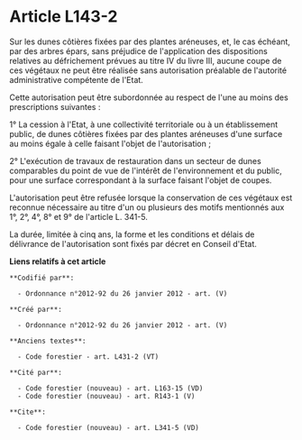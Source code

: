 # Article L143-2

Sur les dunes côtières fixées par des plantes aréneuses, et, le cas échéant, par des arbres épars, sans préjudice de
l'application des dispositions relatives au défrichement prévues au titre IV du livre III, aucune coupe de ces végétaux ne
peut être réalisée sans autorisation préalable de l'autorité administrative compétente de l'Etat. 

Cette autorisation peut être subordonnée au respect de l'une au moins des prescriptions suivantes : 

1° La cession à l'Etat, à une collectivité territoriale ou à un établissement public, de dunes côtières fixées par des
plantes aréneuses d'une surface au moins égale à celle faisant l'objet de l'autorisation ; 

2° L'exécution de travaux de restauration dans un secteur de dunes comparables du point de vue de l'intérêt de
l'environnement et du public, pour une surface correspondant à la surface faisant l'objet de coupes. 

L'autorisation peut être refusée lorsque la conservation de ces végétaux est reconnue nécessaire au titre d'un ou plusieurs
des motifs mentionnés aux 1°, 2°, 4°, 8° et 9° de l'article L. 341-5.

La durée, limitée à cinq ans, la forme et les conditions et délais de délivrance de l'autorisation sont fixés par décret en
Conseil d'Etat.

**Liens relatifs à cet article**

	**Codifié par**:

	  - Ordonnance n°2012-92 du 26 janvier 2012 - art. (V)

	**Créé par**:

	  - Ordonnance n°2012-92 du 26 janvier 2012 - art. (V)

	**Anciens textes**:

	  - Code forestier - art. L431-2 (VT)

	**Cité par**:

	  - Code forestier (nouveau) - art. L163-15 (VD)
	  - Code forestier (nouveau) - art. R143-1 (V)

	**Cite**:

	  - Code forestier (nouveau) - art. L341-5 (VD)
